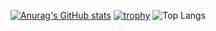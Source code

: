 [![Anurag's GitHub stats](https://github-readme-stats.vercel.app/api?username=Muvac1&theme=nightowl)](https://github.com/anuraghazra/github-readme-stats)
[![trophy](https://github-profile-trophy.vercel.app/?username=Muvac1&theme=kimbie_dark
)](https://github.com/ryo-ma/github-profile-trophy)
![Top Langs](https://github-readme-stats.vercel.app/api/top-langs/?username=Muvac1&size_weight=0.5&count_weight=0.5)

